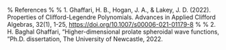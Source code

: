 % References
% 
% 1. Ghaffari, H. B., Hogan, J. A., & Lakey, J. D. (2022). Properties of Clifford-Legendre Polynomials. Advances in Applied Clifford Algebras, 32(1), 1-25, https://doi.org/10.1007/s00006-021-01179-8
% 
% 2. H. Baghal Ghaffari, “Higher-dimensional prolate spheroidal wave functions, ”Ph.D. dissertation, The University of Newcastle, 2022.
